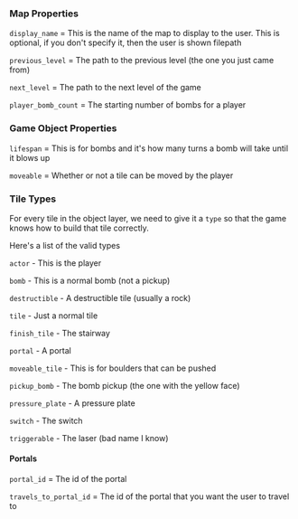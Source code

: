 ### Map Properties

`display_name` = This is the name of the map to display to the user. This is
optional, if you don't specify it, then the user is shown filepath

`previous_level` = The path to the previous level (the one you just came from)

`next_level` = The path to the next level of the game

`player_bomb_count` = The starting number of bombs for a player

### Game Object Properties

`lifespan` = This is for bombs and it's how many turns a bomb will take until it
blows up

`moveable` = Whether or not a tile can be moved by the player

### Tile Types

For every tile in the object layer, we need to give it a `type` so that the game knows how to build that tile correctly.

Here's a list of the valid types

`actor` - This is the player

`bomb` - This is a normal bomb (not a pickup)

`destructible` - A destructible tile (usually a rock)

`tile` - Just a normal tile

`finish_tile` - The stairway

`portal` - A portal

`moveable_tile` - This is for boulders that can be pushed

`pickup_bomb` - The bomb pickup (the one with the yellow face)

`pressure_plate` - A pressure plate

`switch` - The switch

`triggerable` - The laser (bad name I know)


#### Portals

`portal_id` = The id of the portal

`travels_to_portal_id` = The id of the portal that you want the user to travel
to
